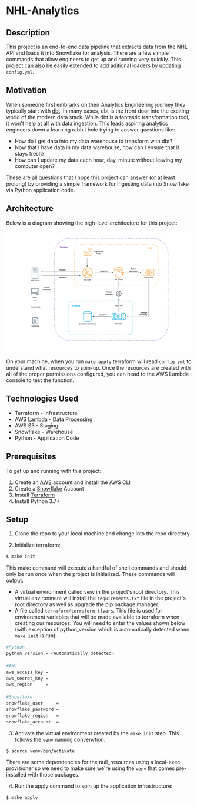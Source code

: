 # NHL-Analytics

## Description
This project is an end-to-end data pipeline that extracts data from the NHL API and loads it into Snowflake for analysis. There are a few simple commands that allow engineers to get up and running very quickly. This project can also be easily extended to add aditional loaders by updating `config.yml`. 

## Motivation
When someone first embrarks on their Analytics Engineering journey they typically start with [dbt](https://www.getdbt.com/). In many cases, dbt is the front door into the exciting world of the modern data stack. While dbt is a fantastic transformation tool, it won't help at all with data ingestion. This leads aspiring analytics engineers down a learning rabbit hole trying to answer questions like:
 - How do I get data into my data warehouse to transform with dbt?
 - Now that I have data in my data warehouse, how can I ensure that it stays fresh?
 - How can I update my data each hour, day, minute without leaving my computer open?


 These are all questions that I hope this project can answer (or at least prolong) by providing a simple framework for ingesting data into Snowflake via Python application code.


## Architecture
Below is a diagram showing the high-level architecture for this project:


<img src="pipeline.png" width=100% height=50%>

On your machine, when you run `make apply` terraform will read `config.yml` to understand what resources to spin-up. Once the resources are created with all of the proper permissions configured, you can head to the AWS Lambda console to test the function. 


## Technologies Used
- Terraform - Infrastructure
- AWS Lambda - Data Processing
- AWS S3 - Staging
- Snowflake - Warehouse
- Python - Application Code


## Prerequisites
To get up and running with this project:
1. Create an [AWS](https://aws.amazon.com/) account and install the AWS CLI
2. Create a [Snowflake](https://www.snowflake.com/) Account
3. Install [Terraform](https://developer.hashicorp.com/terraform/downloads)
4. Install Python 3.7+


## Setup
1. Clone the repo to your local machine and change into the repo directory

2. Initialize terraform: 
```sh
$ make init
```
This make command will execute a handful of shell commands and should only be run once when the project is initialized. These commands will output:
- A virtual environment called `venv` in the project's root directory. This virtual environment will install the `requirements.txt` file in the project's root directory as well as upgrade the pip package manager.
- A file called `terraform/terraform.tfvars`. This file is used for environment variables that will be made available to terraform when creating our resources. You will need to enter the values shown below (with exception of python_version which is automatically detected when `make init` is run):
```sh
#Python
python_version = <Automatically detected>

#AWS
aws_access_key = 
aws_secret_key = 
aws_region     = 

#Snowflake
snowflake_user     = 
snowflake_password = 
snowflake_region   = 
snowflake_account  = 
```


3. Activate the virtual environment created by the `make init` step. This follows the `venv` naming convenvtion:
```sh
$ source venv/bin/activate
```
There are some dependencies for the null_resources using a local-exec provisioner so we need to make sure we're using the `venv` that comes pre-installed with those packages.

4. Run the apply command to spin up the application infrastructure: 
```sh
$ make apply
```
